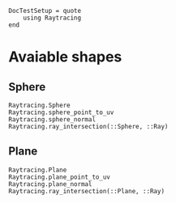 ```@meta
DocTestSetup = quote
    using Raytracing
end
```

# Avaiable shapes

## Sphere

```@docs
Raytracing.Sphere
Raytracing.sphere_point_to_uv
Raytracing.sphere_normal
Raytracing.ray_intersection(::Sphere, ::Ray)
```


## Plane

```@docs
Raytracing.Plane
Raytracing.plane_point_to_uv
Raytracing.plane_normal
Raytracing.ray_intersection(::Plane, ::Ray)
```
